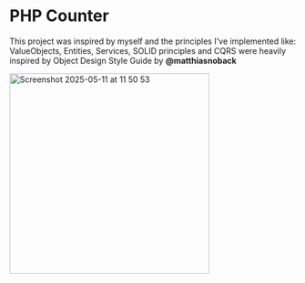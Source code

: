 # PHP Counter
This project was inspired by myself and the principles I've implemented like: ValueObjects, Entities, Services, SOLID principles and CQRS were heavily inspired by Object Design Style Guide by **@matthiasnoback**

<img width="351" alt="Screenshot 2025-05-11 at 11 50 53" src="https://github.com/user-attachments/assets/6e47599b-e977-4cab-b927-41f7baa07eea" />
